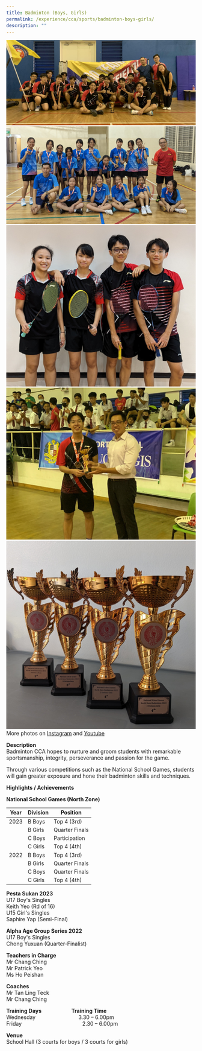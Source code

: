 ```yaml
---
title: Badminton (Boys, Girls)
permalink: /experience/cca/sports/badminton-boys-girls/
description: ""
---
```

![](/images/b%20boys%202023%20cropped.jpg)<br>
![](/images/badminton%20girls%202023.jpg)<br>
![](/images/badminton%202023.jpg)<br>
![](/images/b%20boys%20yuxuan%202023%20cropped.jpg)<br>
![](/images/badminton%20trophies%202023.jpg) <br>
More photos on [Instagram](https://www.instagram.com/edgefield_sec_badminton/?r=nametag) and [Youtube](https://youtu.be/Vd-81zmtEvs?feature=shared)<br>

**Description** <br>
Badminton CCA hopes to nurture and groom students with remarkable sportsmanship, integrity, perseverance and passion for the game.

Through various competitions such as the National School Games, students will gain greater exposure and hone their badminton skills and techniques. 

**Highlights / Achievements**

<b>National School Games (North Zone)</b>

| Year | Division | Position |
|--|--------| -------- |
| 2023 | B Boys| Top 4 (3rd)|
||B Girls|Quarter Finals|
||C Boys|Participation|
||C Girls|Top 4 (4th)|
2022|B Boys|Top 4 (3rd)|
||B Girls|Quarter Finals
||C Boys|Quarter Finals
||C Girls|Top 4 (4th)

<b>Pesta Sukan 2023</b><br>
U17 Boy's Singles<br>
Keith Yeo (Rd of 16)<br>
U15 Girl's Singles<br>
Saphire Yap (Semi-Final)<br>

<b>Alpha Age Group Series 2022</b><br>
U17 Boy's Singles<br>
Chong Yuxuan (Quarter-Finalist)<br>

**Teachers in Charge** <br>
Mr Chang Ching <br>
Mr Patrick Yeo <br>
Ms Ho Peishan

**Coaches** <br>
Mr Tan Ling Teck <br>
Mr Chang Ching

**Training Days&nbsp;&nbsp;&nbsp; &nbsp;&nbsp;&nbsp; &nbsp;&nbsp;&nbsp; &nbsp;&nbsp;&nbsp; &nbsp;&nbsp;&nbsp; &nbsp;&nbsp; &nbsp;Training Time** <br>
Wednesday&nbsp; &nbsp;&nbsp; &nbsp;&nbsp;&nbsp; &nbsp;&nbsp;&nbsp; &nbsp;&nbsp;&nbsp; &nbsp;&nbsp;&nbsp; &nbsp;&nbsp;&nbsp; &nbsp;&nbsp;&nbsp; 3.30 – 6.00pm <br>
Friday&nbsp; &nbsp;&nbsp; &nbsp;&nbsp;&nbsp; &nbsp;&nbsp;&nbsp; &nbsp;&nbsp;&nbsp; &nbsp;&nbsp;&nbsp; &nbsp;&nbsp;&nbsp;&nbsp;&nbsp; &nbsp;&nbsp;&nbsp; &nbsp; &nbsp; &nbsp; &nbsp; &nbsp; 2.30 – 6.00pm

**Venue** <br>
School Hall (3 courts for boys / 3 courts for girls)
